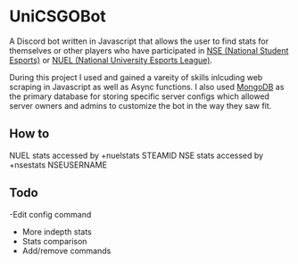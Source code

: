 # UniCSGOBot

A Discord bot written in Javascript that allows the user to find stats for themselves or other players who have participated in [NSE (National Student Esports)](https://www.nse.gg/) or [NUEL (National University Esports League)](https://thenuel.com/).

During this project I used and gained a vareity of skills inlcuding web scraping in Javascript as well as Async functions. I also used [MongoDB](https://www.mongodb.com/) as the primary database for storing specific server configs which allowed server owners and admins to customize the bot in the way they saw fit.





## How to



 NUEL stats accessed by +nuelstats STEAMID
 NSE stats accessed by +nsestats NSEUSERNAME



## Todo

-Edit config command

- More indepth stats
- Stats comparison
- Add/remove commands
